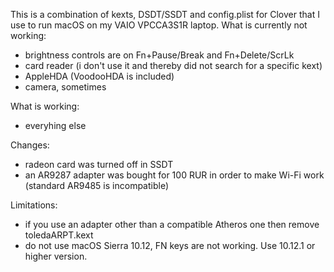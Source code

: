 This is a combination of kexts, DSDT/SSDT and config.plist for Clover that I use to run macOS on my VAIO VPCCA3S1R laptop.
What is currently not working:
- brightness controls are on Fn+Pause/Break and Fn+Delete/ScrLk
- card reader (i don't use it and thereby did not search for a specific kext)
- AppleHDA (VoodooHDA is included)
- camera, sometimes

What is working:
- everyhing else

Changes:
- radeon card was turned off in SSDT
- an AR9287 adapter was bought for 100 RUR in order to make Wi-Fi work (standard AR9485 is incompatible)

Limitations:
- if you use an adapter other than a compatible Atheros one then remove toledaARPT.kext
- do not use macOS Sierra 10.12, FN keys are not working. Use 10.12.1 or higher version.

